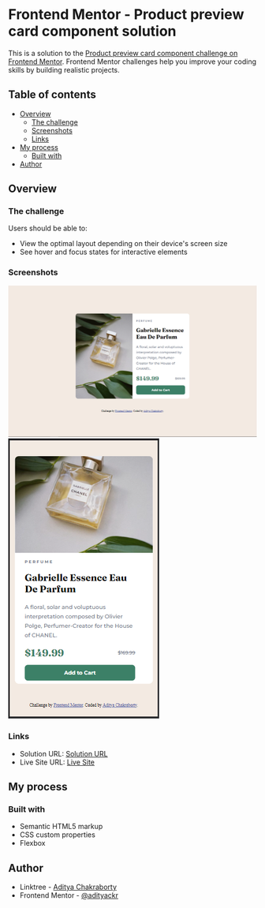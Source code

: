# Frontend Mentor - Product preview card component solution

This is a solution to the [Product preview card component challenge on Frontend Mentor](https://www.frontendmentor.io/challenges/product-preview-card-component-GO7UmttRfa). Frontend Mentor challenges help you improve your coding skills by building realistic projects.

## Table of contents

- [Overview](#overview)
  - [The challenge](#the-challenge)
  - [Screenshots](#screenshots)
  - [Links](#links)
- [My process](#my-process)
  - [Built with](#built-with)
- [Author](#author)

## Overview

### The challenge

Users should be able to:

- View the optimal layout depending on their device's screen size
- See hover and focus states for interactive elements

### Screenshots

![desktop](./screenshots/desktop.png)
![mobile](./screenshots/mobile.png)

### Links

- Solution URL: [Solution URL](https://github.com/adityackr/product-preview-card-component)
- Live Site URL: [Live Site](https://product-card-ad.netlify.app/)

## My process

### Built with

- Semantic HTML5 markup
- CSS custom properties
- Flexbox

## Author

- Linktree - [Aditya Chakraborty](https://linktr.ee/adityackr)
- Frontend Mentor - [@adityackr](https://www.frontendmentor.io/profile/adityackr)
